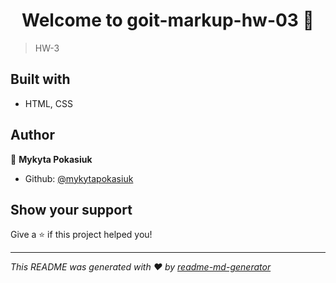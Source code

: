<h1 align="center">Welcome to goit-markup-hw-03 👋</h1>
<p>
</p>

> HW-3

## Built with

-   HTML, CSS

## Author

👤 **Mykyta Pokasiuk**

-   Github: [@mykytapokasiuk](https://github.com/mykytapokasiuk)

## Show your support

Give a ⭐️ if this project helped you!

---

_This README was generated with ❤️ by [readme-md-generator](https://github.com/kefranabg/readme-md-generator)_
